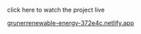 click here to watch the project live

[grunerrenewable-energy-372e4c.netlify.app](https://grunerrenewable-energy-372e4c.netlify.app/)
